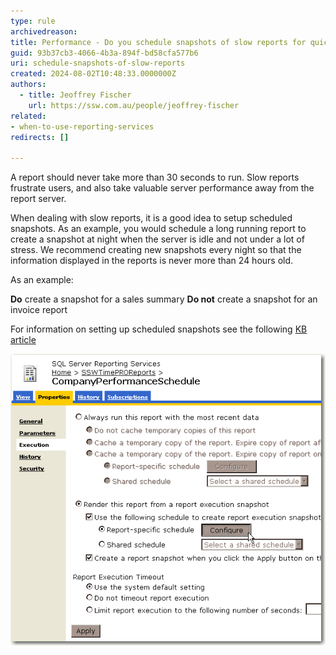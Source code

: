 ```yaml
---
type: rule
archivedreason:
title: Performance - Do you schedule snapshots of slow reports for quicker access?
guid: 93b37cb3-4066-4b3a-894f-bd58cfa577b6
uri: schedule-snapshots-of-slow-reports
created: 2024-08-02T10:48:33.0000000Z
authors: 
  - title: Jeoffrey Fischer
    url: https://ssw.com.au/people/jeoffrey-fischer
related:
- when-to-use-reporting-services
redirects: []

---
```


A report should never take more than 30 seconds to run. Slow reports frustrate users, and also take valuable server performance away from the report server.

<!--endintro-->

When dealing with slow reports, it is a good idea to setup scheduled snapshots. As an example,  you would schedule a long running report to create a snapshot at night when the server is idle and not under a lot of stress. We recommend creating new snapshots every night so that the information displayed in the reports is never more than 24 hours old.

As an example:

**Do** create a snapshot for a sales summary
**Do not** create a snapshot for an invoice report

For information on setting up scheduled snapshots see the following [KB article](http://www.ssw.com.au/ssw/KB/KB.aspx?KBID=Q1119699)

![Figure: Create a scheduled snapshot of slow reports to improve performance](KBQ1119699_2.gif)
